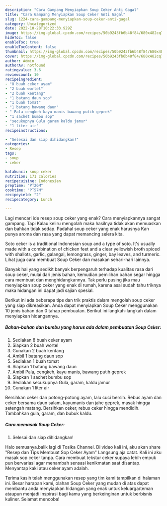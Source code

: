```yaml
---
description: "Cara Gampang Menyiapkan Soup Ceker Anti Gagal"
title: "Cara Gampang Menyiapkan Soup Ceker Anti Gagal"
slug: 1224-cara-gampang-menyiapkan-soup-ceker-anti-gagal
category: Uncategorized
date: 2022-10-28T10:22:33.929Z
image: https://img-global.cpcdn.com/recipes/50b9243fb6b48f84/680x482cq70/soup-ceker-foto-resep-utama.jpg
hideToc: false
enableToc: true
enableTocContent: false
thumbnail: https://img-global.cpcdn.com/recipes/50b9243fb6b48f84/680x482cq70/soup-ceker-foto-resep-utama.jpg
cover: https://img-global.cpcdn.com/recipes/50b9243fb6b48f84/680x482cq70/soup-ceker-foto-resep-utama.jpg
author: Admin
authorAv: notfound
ratingvalue: 3.6
reviewcount: 10
recipeingredient:
- "8 buah ceker ayam"
- "2 buah wortel"
- "2 buah kentang"
- "1 batang daun sop"
- "1 buah tomat"
- "1 batang bawang daun"
- " Pala cengkeh kayu manis bawang putih geprek"
- "1 sachet bumbu sop"
- "secukupnya Gula garam kaldu jamur"
- "1 liter air"
recipeinstructions:

- "Selesai dan siap dihidangkan!"
categories:
- Resep
tags:
- soup
- ceker

katakunci: soup ceker 
nutrition: 171 calories
recipecuisine: Indonesian
preptime: "PT26M"
cooktime: "PT57M"
recipeyield: "2"
recipecategory: Lunch

---
```



Lagi mencari ide resep soup ceker yang enak? Cara menyiapkannya sangat gampang. Tapi Kalau keliru mengolah maka hasilnya tidak akan memuaskan dan bahkan tidak sedap. Padahal soup ceker yang enak harusnya Kan punya aroma dan rasa yang dapat memancing selera kita.


Soto ceker is a traditional Indonesian soup and a type of soto. It&#39;s usually made with a combination of chicken feet and a clear yellowish broth spiced with shallots, garlic, galangal, lemongrass, ginger, bay leaves, and turmeric. Lihat juga cara membuat Soup Ceker dan masakan sehari-hari lainnya.

Banyak hal yang sedikit banyak berpengaruh terhadap kualitas rasa dari soup ceker, mulai dari jenis bahan, kemudian pemilihan bahan segar hingga cara membuat dan menghidangkannya. Tak perlu pusing jika mau menyiapkan soup ceker yang enak di rumah, karena asal sudah tahu triknya maka hidangan ini dapat jadi sajian spesial.


Berikut ini ada beberapa tips dan trik praktis dalam mengolah soup ceker yang siap dikreasikan. Anda dapat menyiapkan Soup Ceker menggunakan 10 jenis bahan dan 0 tahap pembuatan. Berikut ini langkah-langkah dalam menyiapkan hidangannya.

<!--inarticleads1-->

##### Bahan-bahan dan bumbu yang harus ada dalam pembuatan Soup Ceker:

1. Sediakan 8 buah ceker ayam
1. Siapkan 2 buah wortel
1. Gunakan 2 buah kentang
1. Ambil 1 batang daun sop
1. Sediakan 1 buah tomat
1. Siapkan 1 batang bawang daun
1. Ambil  Pala, cengkeh, kayu manis, bawang putih geprek
1. Siapkan 1 sachet bumbu sop
1. Sediakan secukupnya Gula, garam, kaldu jamur
1. Gunakan 1 liter air


Bersihkan ceker dan potong-potong ayam, lalu cuci bersih. Rebus ayam dan ceker bersama daun salam, kayumanis dan jahe geprek, masak hingga setengah matang. Bersihkan ceker, rebus ceker hingga mendidih. Tambahkan gula, garam, dan bubuk kaldu. 

<!--inarticleads2-->

##### Cara memasak Soup Ceker:


1. Selesai dan siap dihidangkan!

Halo semuanya.balik lagi di Tosika Channel. Di video kali ini, aku akan share &#34;Resep dan Tips Membuat Sop Ceker Ayam&#34; Langsung aja catat. Kali ini aku masak sop ceker tanpa. Cara membuat tekstur ceker supaya lebih empuk pun bervariasi agar menambah sensasi kenikmatan saat disantap. Menyantap kaki atau ceker ayam adalah. 

Terima kasih telah menggunakan resep yang tim kami tampilkan di halaman ini. Besar harapan kami, olahan Soup Ceker yang mudah di atas dapat membantu anda menyiapkan hidangan yang enak untuk keluarga/teman ataupun menjadi inspirasi bagi kamu yang berkeinginan untuk berbisnis kuliner. Selamat mencoba!
